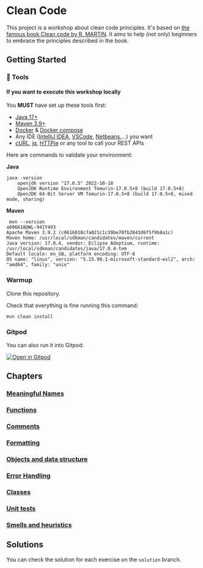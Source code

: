 # Clean Code

This project is a workshop about clean code principles. It's based on [the famous book Clean code by R. MARTIN](https://www.oreilly.com/library/view/clean-code-a/9780136083238/).
It aims to help (not only) beginners to embrace the principles described in the book. 

## Getting Started

### :wrench: Tools
#### If you want to execute this workshop locally
You **MUST** have set up these tools first:
* [Java 17+](https://adoptium.net/temurin/releases/?version=17)
* [Maven 3.9+](https://maven.apache.org/)
* [Docker](https://docs.docker.com/) & [Docker compose](https://docs.docker.com/compose/)
* Any IDE ([IntelliJ IDEA](https://www.jetbrains.com/idea), [VSCode](https://code.visualstudio.com/), [Netbeans](https://netbeans.apache.org/),...) you want
* [cURL](https://curl.se/), [jq](https://stedolan.github.io/jq/), [HTTPie](https://httpie.io/) or any tool to call your REST APIs



Here are commands to validate your environment:

**Java**

```jshelllanguage
java -version
    openjdk version "17.0.5" 2022-10-18
    OpenJDK Runtime Environment Temurin-17.0.5+8 (build 17.0.5+8)
    OpenJDK 64-Bit Server VM Temurin-17.0.5+8 (build 17.0.5+8, mixed mode, sharing)

```

**Maven**
```jshelllanguage
 mvn --version                                                                                                                                                                                   a696618@WL-941Y493 
Apache Maven 3.9.2 (c9616018c7a021c1c39be70fb2843d6f5f9b8a1c)
Maven home: /usr/local/sdkman/candidates/maven/current
Java version: 17.0.4, vendor: Eclipse Adoptium, runtime: /usr/local/sdkman/candidates/java/17.0.4-tem
Default locale: en_GB, platform encoding: UTF-8
OS name: "linux", version: "5.15.90.1-microsoft-standard-wsl2", arch: "amd64", family: "unix"

```


### Warmup
Clone this repository.

Check that everything is fine running this command:

```jshelllanguage
mvn clean install
```

### Gitpod

You can also run it into Gitpod:

[![Open in Gitpod](https://gitpod.io/button/open-in-gitpod.svg)](https://gitpod.io/#github.com/alexandre-touret/clean-code-workshop.git)


## Chapters

### [Meaningful Names](01-meaningful-names/README.md)
### [Functions](02-functions/README.md)
### [Comments](03-comments/README.md)
### [Formatting](04-formatting/README.md)
### [Objects and data structure](05-objects-and-data-structure/README.md)
### [Error Handling](06-error-handling/README.md)
### [Classes](07-classes/README.md)
### [Unit tests](08-unit-tests/README.md)
### [Smells and heuristics](09-smells-and-heuristics/README.md)


## Solutions

You can check the solution for each exercise on the ``solution`` branch.
